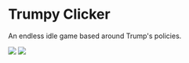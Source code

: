 # Trumpy Clicker
An endless idle game based around Trump's policies.

![](https://i.imgur.com/PFUxvKR.png)
![](https://i.imgur.com/6SwPzUk.png)
